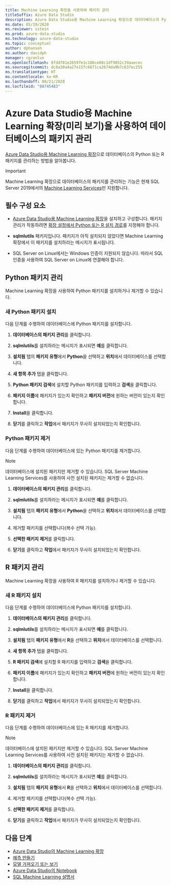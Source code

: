 ```yaml
---
title: Machine Learning 확장을 사용하여 패키지 관리
titleSuffix: Azure Data Studio
description: Azure Data Studio용 Machine Learning 확장으로 데이터베이스의 Python 또는 R 패키지를 관리하는 방법을 알아봅니다.
ms.date: 05/19/2020
ms.reviewer: sstein
ms.prod: azure-data-studio
ms.technology: azure-data-studio
ms.topic: conceptual
author: dphansen
ms.author: davidph
manager: cgronlun
ms.openlocfilehash: 0fdd781e26597e1c188ce08c1df9852c39aaecec
ms.sourcegitcommit: dc8a30a4a27e15fc6671ca2674da9b7c637ec255
ms.translationtype: HT
ms.contentlocale: ko-KR
ms.lasthandoff: 08/21/2020
ms.locfileid: "88745483"
---
```

# <a name="manage-packages-in-database-with-machine-learning-extension-preview-for-azure-data-studio"></a>Azure Data Studio용 Machine Learning 확장(미리 보기)을 사용하여 데이터베이스의 패키지 관리

[Azure Data Studio용 Machine Learning 확장](machine-learning-extension.md)으로 데이터베이스의 Python 또는 R 패키지를 관리하는 방법을 알아봅니다.

> [!IMPORTANT]
> Machine Learning 확장으로 데이터베이스의 패키지를 관리하는 기능은 현재 SQL Server 2019에서의 [Machine Learning Services](../machine-learning/sql-server-machine-learning-services.md)만 지원합니다.

## <a name="prerequisites"></a>필수 구성 요소

- [Azure Data Studio용 Machine Learning 확장](machine-learning-extension.md)을 설치하고 구성합니다. 패키지 관리가 작동하려면 [확장 설정에서 Python 또는 R 설치 경로](machine-learning-extension.md#settings)를 지정해야 합니다.

- **sqlmlutils** 패키지입니다. 패키지가 아직 설치되지 않았다면 Machine Learning 확장에서 이 패키지를 설치하라는 메시지가 표시됩니다.

- SQL Server on Linux에서는 Windows 인증이 지원되지 않습니다. 따라서 SQL 인증을 사용하여 SQL Server on Linux에 연결해야 합니다.

## <a name="manage-python-packages"></a>Python 패키지 관리

Machine Learning 확장을 사용하여 Python 패키지를 설치하거나 제거할 수 있습니다.

### <a name="install-new-python-package"></a>새 Python 패키지 설치

다음 단계를 수행하여 데이터베이스에 Python 패키지를 설치합니다.

1. **데이터베이스의 패키지 관리**를 클릭합니다.

1. **sqlmlutils**를 설치하라는 메시지가 표시되면 **예**를 클릭합니다.

1. **설치됨** 탭의 **패키지 유형**에서 **Python**을 선택하고 **위치**에서 데이터베이스를 선택합니다.

1. **새 항목 추가** 탭을 클릭합니다.

1. **Python 패키지 검색**에 설치할 Python 패키지를 입력하고 **검색**을 클릭합니다.

1. **패키지 이름**에 패키지가 있는지 확인하고 **패키지 버전**에 원하는 버전이 있는지 확인합니다.

1. **Install**을 클릭합니다.

1. **닫기**를 클릭하고 **작업**에서 패키지가 무사히 설치되었는지 확인합니다.

### <a name="uninstall-a-python-package"></a>Python 패키지 제거

다음 단계를 수행하여 데이터베이스에 있는 Python 패키지를 제거합니다.

> [!NOTE]
> 데이터베이스에 설치된 패키지만 제거할 수 있습니다. SQL Server Machine Learning Services를 사용하여 사전 설치된 패키지는 제거할 수 없습니다.

1. **데이터베이스의 패키지 관리**를 클릭합니다.

1. **sqlmlutils**를 설치하라는 메시지가 표시되면 **예**를 클릭합니다.

1. **설치됨** 탭의 **패키지 유형**에서 **Python**을 선택하고 **위치**에서 데이터베이스를 선택합니다.

1. 제거할 패키지를 선택합니다(복수 선택 가능).

1. **선택한 패키지 제거**를 클릭합니다.

1. **닫기**를 클릭하고 **작업**에서 패키지가 무사히 설치되었는지 확인합니다.

## <a name="manage-r-packages"></a>R 패키지 관리

Machine Learning 확장을 사용하여 R 패키지를 설치하거나 제거할 수 있습니다.

### <a name="install-new-r-package"></a>새 R 패키지 설치

다음 단계를 수행하여 데이터베이스에 Python 패키지를 설치합니다.

1. **데이터베이스의 패키지 관리**를 클릭합니다.

1. **sqlmlutils**를 설치하라는 메시지가 표시되면 **예**를 클릭합니다.

1. **설치됨** 탭의 **패키지 유형**에서 **R**을 선택하고 **위치**에서 데이터베이스를 선택합니다.

1. **새 항목 추가** 탭을 클릭합니다.

1. **R 패키지 검색**에 설치할 R 패키지를 입력하고 **검색**을 클릭합니다.

1. **패키지 이름**에 패키지가 있는지 확인하고 **패키지 버전**에 원하는 버전이 있는지 확인합니다.

1. **Install**을 클릭합니다.

1. **닫기**를 클릭하고 **작업**에서 패키지가 무사히 설치되었는지 확인합니다.

### <a name="uninstall-an-r-package"></a>R 패키지 제거

다음 단계를 수행하여 데이터베이스에 있는 R 패키지를 제거합니다.

> [!NOTE]
> 데이터베이스에 설치된 패키지만 제거할 수 있습니다. SQL Server Machine Learning Services를 사용하여 사전 설치된 패키지는 제거할 수 없습니다.

1. **데이터베이스의 패키지 관리**를 클릭합니다.

1. **sqlmlutils**를 설치하라는 메시지가 표시되면 **예**를 클릭합니다.

1. **설치됨** 탭의 **패키지 유형**에서 **R**을 선택하고 **위치**에서 데이터베이스를 선택합니다.

1. 제거할 패키지를 선택합니다(복수 선택 가능).

1. **선택한 패키지 제거**를 클릭합니다.

1. **닫기**를 클릭하고 **작업**에서 패키지가 무사히 설치되었는지 확인합니다.

## <a name="next-steps"></a>다음 단계

- [Azure Data Studio의 Machine Learning 확장](machine-learning-extension.md)
- [예측 만들기](machine-learning-extension-predictions.md)
- [모델 가져오기 또는 보기](machine-learning-extension-import-view-models.md)
- [Azure Data Studio의 Notebook](notebooks-guidance.md)
- [SQL Machine Learning 설명서](../machine-learning/index.yml)
